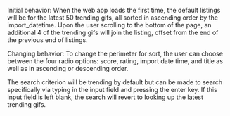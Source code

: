 Initial behavior:
When the web app loads the first time, the default listings will be for the latest 50 trending gifs, all sorted in ascending
order by the import_datetime. Upon the user scrolling to the bottom of the page, an additional 4 of the trending gifs will
join the listing, offset from the end of the previous end of listings.

Changing behavior:
To change the perimeter for sort, the user can choose between the four radio options: score, rating, import date time, and title as well as in ascending or descending order.

The search criterion will be trending by default but can be made to search specifically via typing in the input field and pressing the enter key. If this input field is left blank, the search will revert to looking up the latest trending gifs.

